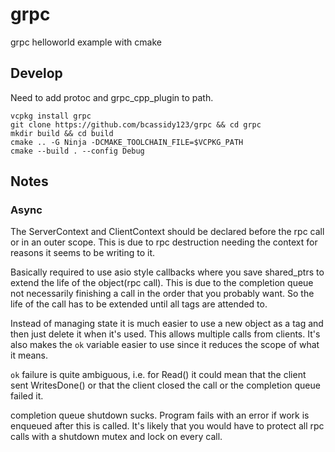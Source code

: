 # grpc
grpc helloworld example with cmake

## Develop
Need to add protoc and grpc_cpp_plugin to path.
```Shell
vcpkg install grpc
git clone https://github.com/bcassidy123/grpc && cd grpc
mkdir build && cd build
cmake .. -G Ninja -DCMAKE_TOOLCHAIN_FILE=$VCPKG_PATH 
cmake --build . --config Debug
```

## Notes

### Async
The ServerContext and ClientContext should be declared before the rpc call or in an outer scope.
This is due to rpc destruction needing the context for reasons it seems to be writing to it.

Basically required to use asio style callbacks where you save shared_ptrs to extend the life of the object(rpc call).
This is due to the completion queue not necessarily finishing a call in the order that you probably want.
So the life of the call has to be extended until all tags are attended to.

Instead of managing state it is much easier to use a new object as a tag and then just delete it when it's used.
This allows multiple calls from clients.
It's also makes the `ok` variable easier to use since it reduces the scope of what it means.

`ok` failure is quite ambiguous, i.e. for Read() it could mean that the client sent WritesDone() or that the client closed the call or the completion queue failed it.

completion queue shutdown sucks.
Program fails with an error if work is enqueued after this is called.
It's likely that you would have to protect all rpc calls with a shutdown mutex and lock on every call.



